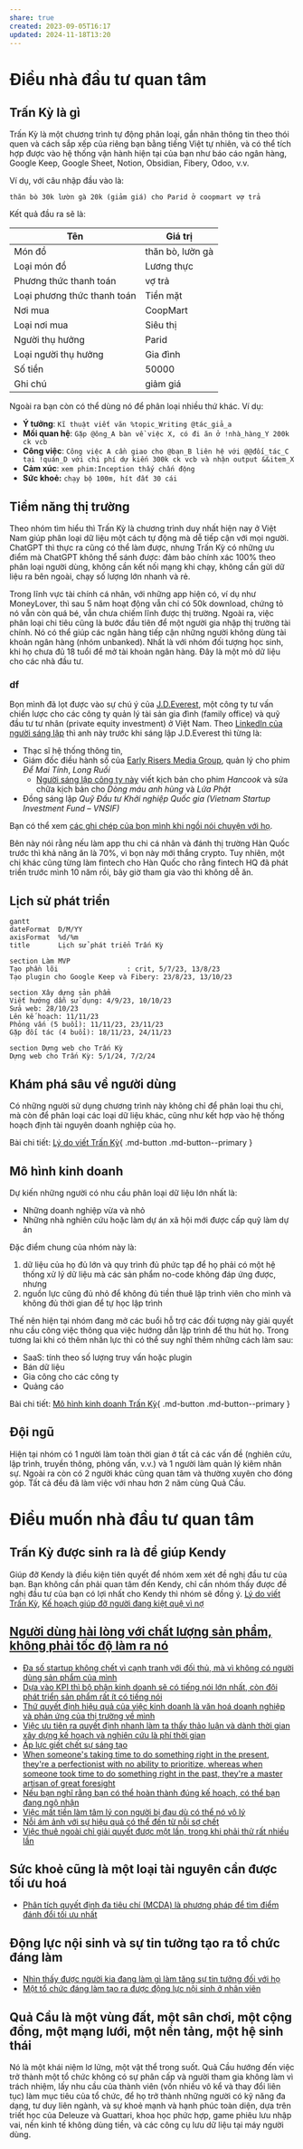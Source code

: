 ```yaml
---
share: true
created: 2023-09-05T16:17
updated: 2024-11-18T13:20
---
```

# Điều nhà đầu tư quan tâm
## Trấn Kỳ là gì
Trấn Kỳ là một chương trình tự động phân loại, gắn nhãn thông tin theo thói quen và cách sắp xếp của riêng bạn bằng tiếng Việt tự nhiên, và có thể tích hợp được vào hệ thống vận hành hiện tại của bạn như báo cáo ngân hàng, Google Keep, Google Sheet, Notion, Obsidian, Fibery, Odoo, v.v.

Ví dụ, với câu nhập đầu vào là:

```
thăn bò 30k lườn gà 20k (giảm giá) cho Parid ở coopmart vợ trả
```

Kết quả đầu ra sẽ là:

| Tên                         | Giá trị          |
| --------------------------- | ---------------- |
| Món đồ                      | thăn bò, lườn gà |
| Loại món đồ                 | Lương thực       |
| Phương thức thanh toán      | vợ trả           |
| Loại phương thức thanh toán | Tiền mặt         |
| Nơi mua                     | CoopMart         |
| Loại nơi mua                | Siêu thị         |
| Người thụ hưởng             | Parid            |
| Loại người thụ hưởng        | Gia đình         |
| Số tiền                     | 50000            |
| Ghi chú                     | giảm giá         |

Ngoài ra bạn còn có thể dùng nó để phân loại nhiều thứ khác. Ví dụ:
- **Ý tưởng**: `Kĩ thuật viết văn %topic_Writing @tác_giả_a`
- **Mối quan hệ**: `Gặp @ông_A bàn về việc X, có đi ăn ở !nhà_hàng_Y 200k ck vcb`
- **Công việc**: `Công việc A cần giao cho @bạn_B liên hệ với @@đối_tác_C tại !quán_D với chi phí dự kiến 300k ck vcb và nhận output &&item_X`
- **Cảm xúc**: `xem phim:Inception thấy chấn động`
- **Sức khoẻ:** `chạy bộ 100m, hít đất 30 cái`

## Tiềm năng thị trường
Theo nhóm tìm hiểu thì Trấn Kỳ là chương trình duy nhất hiện nay ở Việt Nam giúp phân loại dữ liệu một cách tự động mà dễ tiếp cận với mọi người. ChatGPT thì thực ra cũng có thể làm được, nhưng Trấn Kỳ có những ưu điểm mà ChatGPT không thể sánh được: đảm bảo chính xác 100% theo phân loại người dùng, không cần kết nối mạng khi chạy, không cần gửi dữ liệu ra bên ngoài, chạy số lượng lớn nhanh và rẻ.

Trong lĩnh vực tài chính cá nhân, với những app hiện có, ví dụ như MoneyLover, thì sau 5 năm hoạt động vẫn chỉ có 50k download, chứng tỏ nó vẫn còn quá bé, vẫn chưa chiếm lĩnh được thị trường. Ngoài ra, việc phân loại chi tiêu cũng là bước đầu tiên để một người gia nhập thị trường tài chính. Nó có thể giúp các ngân hàng tiếp cận những người không dùng tài khoản ngân hàng (nhóm unbanked). Nhất là với nhóm đối tượng học sinh, khi họ chưa đủ 18 tuổi để mở tài khoản ngân hàng. Đây là một mỏ dữ liệu cho các nhà đầu tư.

### df
Bọn mình đã lọt được vào sự chú ý của [J.D.Everest](https://www.jdeverest.com/), một công ty tư vấn chiến lược cho các công ty quản lý tài sản gia đình (family office) và quỹ đầu tư tư nhân (private equity investment) ở Việt Nam. Theo [LinkedIn của người sáng lập](https://www.linkedin.com/in/swimano/) thì anh này trước khi sáng lập J.D.Everest thì từng là:
- Thạc sĩ hệ thống thông tin,
- Giám đốc điều hành số của [Early Risers Media Group](https://tuoitre.vn/early-risers-ke-hoach-dua-phim-viet-ra-the-gioi-20220424113728409.htm "Early Risers và kế hoạch đưa phim Việt ra thế giới - Tuổi Trẻ Online"), quản lý cho phim *Để Mai Tính*, *Long Ruồi*
    - [Người sáng lập công ty này](https://tuoitre.vn/vy-vincent-ngo---nguoi-tram-lang-271245.htm) viết kịch bản cho phim *Hancook* và sửa chữa kịch bản cho *Dòng máu anh hùng* và *Lửa Phật*
- Đồng sáng lập *Quỹ Đầu tư Khởi nghiệp Quốc gia (Vietnam Startup Investment Fund – VNSIF)*

Bạn có thể xem [các ghi chép của bọn mình khi ngồi nói chuyện với họ](./Nh%C3%A0%20%C4%91%E1%BA%A7u%20t%C6%B0/J.D.%20Everest.md).

Bên này nói rằng nếu làm app thu chi cá nhân và đánh thị trường Hàn Quốc trước thì khả năng ăn là 70%, vì bọn này mới thắng crypto. Tuy nhiên, một chị khác cũng từng làm fintech cho Hàn Quốc cho rằng fintech HQ đã phát triển trước mình 10 năm rồi, bây giờ tham gia vào thì không dễ ăn.

## Lịch sử phát triển
```mermaid
gantt
dateFormat  D/M/YY
axisFormat  %d/%m
title       Lịch sử phát triển Trấn Kỳ

section Làm MVP
Tạo phần lõi                 : crit, 5/7/23, 13/8/23
Tạo plugin cho Google Keep và Fibery: 23/8/23, 13/10/23

section Xây dựng sản phẩm
Viết hướng dẫn sử dụng: 4/9/23, 10/10/23
Sửa web: 28/10/23
Lên kế hoạch: 11/11/23
Phỏng vấn (5 buổi): 11/11/23, 23/11/23
Gặp đối tác (4 buổi): 18/11/23, 24/11/23

section Dựng web cho Trấn Kỳ
Dựng web cho Trấn Kỳ: 5/1/24, 7/2/24
```

## Khám phá sâu về người dùng
Có những người sử dụng chương trình này không chỉ để phân loại thu chi, mà còn để phân loại các loại dữ liệu khác, cũng như kết hợp vào hệ thống hoạch định tài nguyên doanh nghiệp của họ.

Bài chi tiết: [Lý do viết Trấn Kỳ](../../9%20Blog/L%C3%BD%20do%20vi%E1%BA%BFt%20Tr%E1%BA%A5n%20K%E1%BB%B3.md){ .md-button .md-button--primary }

## Mô hình kinh doanh
Dự kiến những người có nhu cầu phân loại dữ liệu lớn nhất là:
- Những doanh nghiệp vừa và nhỏ
- Những nhà nghiên cứu hoặc làm dự án xã hội mới được cấp quỹ làm dự án

Đặc điểm chung của nhóm này là:
1. dữ liệu của họ đủ lớn và quy trình đủ phức tạp để họ phải có một hệ thống xử lý dữ liệu mà các sản phẩm no-code không đáp ứng được, nhưng 
2. nguồn lực cũng đủ nhỏ để không đủ tiền thuê lập trình viên cho mình và không đủ thời gian để tự học lập trình

Thế nên hiện tại nhóm đang mở các buổi hỗ trợ các đối tượng này giải quyết nhu cầu công việc thông qua việc hướng dẫn lập trình để thu hút họ. Trong tương lai khi có thêm nhân lực thì có thể suy nghĩ thêm những cách làm sau:
- SaaS: tính theo số lượng truy vấn hoặc plugin
- Bán dữ liệu
- Gia công cho các công ty
- Quảng cáo

Bài chi tiết: [Mô hình kinh doanh Trấn Kỳ](../../9%20Blog/M%C3%B4%20h%C3%ACnh%20kinh%20doanh%20Tr%E1%BA%A5n%20K%E1%BB%B3.md){ .md-button .md-button--primary }

## Đội ngũ
Hiện tại nhóm có 1 người làm toàn thời gian ở tất cả các vấn đề (nghiên cứu, lập trình, truyền thông, phỏng vấn, v.v.) và 1 người làm quản lý kiêm nhân sự. Ngoài ra còn có 2 người khác cũng quan tâm và thường xuyên cho đóng góp. Tất cả đều đã làm việc với nhau hơn 2 năm cùng Quả Cầu.

# Điều muốn nhà đầu tư quan tâm
## Trấn Kỳ được sinh ra là để giúp Kendy
Giúp đỡ Kendy là điều kiện tiên quyết để nhóm xem xét đề nghị đầu tư của bạn. Bạn không cần phải quan tâm đến Kendy, chỉ cần nhóm thấy được đề nghị đầu tư của bạn có lợi nhất cho Kendy thì nhóm sẽ đồng ý.
[Lý do viết Trấn Kỳ](../../9%20Blog/L%C3%BD%20do%20vi%E1%BA%BFt%20Tr%E1%BA%A5n%20K%E1%BB%B3.md), [Kế hoạch giúp đỡ người đang kiệt quệ vì nợ](K%E1%BA%BF%20ho%E1%BA%A1ch%20gi%C3%BAp%20%C4%91%E1%BB%A1%20ng%C6%B0%E1%BB%9Di%20%C4%91ang%20ki%E1%BB%87t%20qu%E1%BB%87%20v%C3%AC%20n%E1%BB%A3.md)

## [Người dùng hài lòng với chất lượng sản phẩm, không phải tốc độ làm ra nó](Ng%C6%B0%E1%BB%9Di%20d%C3%B9ng%20h%C3%A0i%20l%C3%B2ng%20v%E1%BB%9Bi%20ch%E1%BA%A5t%20l%C6%B0%E1%BB%A3ng%20s%E1%BA%A3n%20ph%E1%BA%A9m,%20kh%C3%B4ng%20ph%E1%BA%A3i%20t%E1%BB%91c%20%C4%91%E1%BB%99%20l%C3%A0m%20ra%20n%C3%B3.md) 
- [Đa số startup không chết vì cạnh tranh với đối thủ, mà vì không có người dùng sản phẩm của mình](%C4%90a%20s%E1%BB%91%20startup%20kh%C3%B4ng%20ch%E1%BA%BFt%20v%C3%AC%20c%E1%BA%A1nh%20tranh%20v%E1%BB%9Bi%20%C4%91%E1%BB%91i%20th%E1%BB%A7,%20m%C3%A0%20v%C3%AC%20kh%C3%B4ng%20c%C3%B3%20ng%C6%B0%E1%BB%9Di%20d%C3%B9ng%20s%E1%BA%A3n%20ph%E1%BA%A9m%20c%E1%BB%A7a%20m%C3%ACnh.md)
- [Dựa vào KPI thì bộ phận kinh doanh sẽ có tiếng nói lớn nhất, còn đội phát triển sản phẩm rất ít có tiếng nói](D%E1%BB%B1a%20v%C3%A0o%20KPI%20th%C3%AC%20b%E1%BB%99%20ph%E1%BA%ADn%20kinh%20doanh%20s%E1%BA%BD%20c%C3%B3%20ti%E1%BA%BFng%20n%C3%B3i%20l%E1%BB%9Bn%20nh%E1%BA%A5t,%20c%C3%B2n%20%C4%91%E1%BB%99i%20ph%C3%A1t%20tri%E1%BB%83n%20s%E1%BA%A3n%20ph%E1%BA%A9m%20r%E1%BA%A5t%20%C3%ADt%20c%C3%B3%20ti%E1%BA%BFng%20n%C3%B3i.md)
- [Thứ quyết định hiệu quả của việc kinh doanh là văn hoá doanh nghiệp và phản ứng của thị trường về mình](Th%E1%BB%A9%20quy%E1%BA%BFt%20%C4%91%E1%BB%8Bnh%20hi%E1%BB%87u%20qu%E1%BA%A3%20c%E1%BB%A7a%20vi%E1%BB%87c%20kinh%20doanh%20l%C3%A0%20v%C4%83n%20ho%C3%A1%20doanh%20nghi%E1%BB%87p%20v%C3%A0%20ph%E1%BA%A3n%20%E1%BB%A9ng%20c%E1%BB%A7a%20th%E1%BB%8B%20tr%C6%B0%E1%BB%9Dng%20v%E1%BB%81%20m%C3%ACnh.md)
- [Việc ưu tiên ra quyết định nhanh làm ta thấy thảo luận và dành thời gian xây dựng kế hoạch và nghiên cứu là phí thời gian](Vi%E1%BB%87c%20%C6%B0u%20ti%C3%AAn%20ra%20quy%E1%BA%BFt%20%C4%91%E1%BB%8Bnh%20nhanh%20l%C3%A0m%20ta%20th%E1%BA%A5y%20th%E1%BA%A3o%20lu%E1%BA%ADn%20v%C3%A0%20d%C3%A0nh%20th%E1%BB%9Di%20gian%20x%C3%A2y%20d%E1%BB%B1ng%20k%E1%BA%BF%20ho%E1%BA%A1ch%20v%C3%A0%20nghi%C3%AAn%20c%E1%BB%A9u%20l%C3%A0%20ph%C3%AD%20th%E1%BB%9Di%20gian.md)
- [Áp lực giết chết sự sáng tạo](../../../../../../%E2%9A%A1Hi%E1%BB%83u%20bi%E1%BA%BFt%20s%C3%A2u/T%C3%A2m%20l%C3%BD%20h%E1%BB%8Dc%20qu%E1%BA%A3n%20l%C3%BD%20v%C3%A0%20lao%20%C4%91%E1%BB%99ng/%C3%81p%20l%E1%BB%B1c%20gi%E1%BA%BFt%20ch%E1%BA%BFt%20s%E1%BB%B1%20s%C3%A1ng%20t%E1%BA%A1o.md)
- [When someone's taking time to do something right in the present, they're a perfectionist with no ability to prioritize, whereas when someone took time to do something right in the past, they're a master artisan of great foresight](../../../../../../%E2%9A%A1Hi%E1%BB%83u%20bi%E1%BA%BFt%20s%C3%A2u/T%C3%A2m%20l%C3%BD%20h%E1%BB%8Dc%20qu%E1%BA%A3n%20l%C3%BD%20v%C3%A0%20lao%20%C4%91%E1%BB%99ng/S%E1%BA%AFp%20x%E1%BA%BFp%20%C4%91%E1%BB%99%20%C6%B0u%20ti%C3%AAn/When%20someone's%20taking%20time%20to%20do%20something%20right%20in%20the%20present,%20they're%20a%20perfectionist%20with%20no%20ability%20to%20prioritize,%20whereas%20when%20someone%20took%20time%20to%20do%20something%20right%20in%20the%20past,%20they're%20a%20master%20artisan%20of%20great%20foresight.md)
- [Nếu bạn nghĩ rằng bạn có thể hoàn thành đúng kế hoạch, có thể bạn đang ngộ nhận](N%E1%BA%BFu%20b%E1%BA%A1n%20ngh%C4%A9%20r%E1%BA%B1ng%20b%E1%BA%A1n%20c%C3%B3%20th%E1%BB%83%20ho%C3%A0n%20th%C3%A0nh%20%C4%91%C3%BAng%20k%E1%BA%BF%20ho%E1%BA%A1ch,%20c%C3%B3%20th%E1%BB%83%20b%E1%BA%A1n%20%C4%91ang%20ng%E1%BB%99%20nh%E1%BA%ADn.md)
- [Việc mất tiền làm tâm lý con người bị đau dù có thể nó vô lý](../../../../../../%E2%9A%A1Hi%E1%BB%83u%20bi%E1%BA%BFt%20s%C3%A2u/Kinh%20t%E1%BA%BF/Kinh%20t%E1%BA%BF%20h%E1%BB%8Dc%20t%C3%A2m%20l%C3%BD/Vi%E1%BB%87c%20m%E1%BA%A5t%20ti%E1%BB%81n%20l%C3%A0m%20t%C3%A2m%20l%C3%BD%20con%20ng%C6%B0%E1%BB%9Di%20b%E1%BB%8B%20%C4%91au%20d%C3%B9%20c%C3%B3%20th%E1%BB%83%20n%C3%B3%20v%C3%B4%20l%C3%BD.md)
- [Nỗi ám ảnh với sự hiệu quả có thể đến từ nỗi sợ chết](../../../../../../%E2%9A%A1Hi%E1%BB%83u%20bi%E1%BA%BFt%20s%C3%A2u/T%C3%A2m%20l%C3%BD%20h%E1%BB%8Dc%20qu%E1%BA%A3n%20l%C3%BD%20v%C3%A0%20lao%20%C4%91%E1%BB%99ng/T%E1%BB%91i%20%C6%B0u%20ho%C3%A1/N%E1%BB%97i%20%C3%A1m%20%E1%BA%A3nh%20v%E1%BB%9Bi%20s%E1%BB%B1%20hi%E1%BB%87u%20qu%E1%BA%A3%20c%C3%B3%20th%E1%BB%83%20%C4%91%E1%BA%BFn%20t%E1%BB%AB%20n%E1%BB%97i%20s%E1%BB%A3%20ch%E1%BA%BFt.md)
- [Việc thuê ngoài chỉ giải quyết được một lần, trong khi phải thử rất nhiều lần](Vi%E1%BB%87c%20thu%C3%AA%20ngo%C3%A0i%20ch%E1%BB%89%20gi%E1%BA%A3i%20quy%E1%BA%BFt%20%C4%91%C6%B0%E1%BB%A3c%20m%E1%BB%99t%20l%E1%BA%A7n,%20trong%20khi%20ph%E1%BA%A3i%20th%E1%BB%AD%20r%E1%BA%A5t%20nhi%E1%BB%81u%20l%E1%BA%A7n.md)
## Sức khoẻ cũng là một loại tài nguyên cần được tối ưu hoá
- [Phân tích quyết định đa tiêu chí (MCDA) là phương pháp để tìm điểm đánh đổi tối ưu nhất](Ph%C3%A2n%20t%C3%ADch%20quy%E1%BA%BFt%20%C4%91%E1%BB%8Bnh%20%C4%91a%20ti%C3%AAu%20ch%C3%AD%20(MCDA)%20l%C3%A0%20ph%C6%B0%C6%A1ng%20ph%C3%A1p%20%C4%91%E1%BB%83%20t%C3%ACm%20%C4%91i%E1%BB%83m%20%C4%91%C3%A1nh%20%C4%91%E1%BB%95i%20t%E1%BB%91i%20%C6%B0u%20nh%E1%BA%A5t.md) 

## Động lực nội sinh và sự tin tưởng tạo ra tổ chức đáng làm
- [Nhìn thấy được người kia đang làm gì làm tăng sự tin tưởng đối với họ](Nh%C3%ACn%20th%E1%BA%A5y%20%C4%91%C6%B0%E1%BB%A3c%20ng%C6%B0%E1%BB%9Di%20kia%20%C4%91ang%20l%C3%A0m%20g%C3%AC%20l%C3%A0m%20t%C4%83ng%20s%E1%BB%B1%20tin%20t%C6%B0%E1%BB%9Fng%20%C4%91%E1%BB%91i%20v%E1%BB%9Bi%20h%E1%BB%8D.md)
- [Một tổ chức đáng làm tạo ra được động lực nội sinh ở nhân viên](../../../../../../%E2%9A%A1Hi%E1%BB%83u%20bi%E1%BA%BFt%20s%C3%A2u/T%C3%A2m%20l%C3%BD%20h%E1%BB%8Dc%20qu%E1%BA%A3n%20l%C3%BD%20v%C3%A0%20lao%20%C4%91%E1%BB%99ng/K%E1%BB%B9%20n%C4%83ng,%20%C4%91%E1%BB%99ng%20l%E1%BB%B1c/M%E1%BB%99t%20t%E1%BB%95%20ch%E1%BB%A9c%20%C4%91%C3%A1ng%20l%C3%A0m%20t%E1%BA%A1o%20ra%20%C4%91%C6%B0%E1%BB%A3c%20%C4%91%E1%BB%99ng%20l%E1%BB%B1c%20n%E1%BB%99i%20sinh%20%E1%BB%9F%20nh%C3%A2n%20vi%C3%AAn.md)

## Quả Cầu là một vùng đất, một sân chơi, một cộng đồng, một mạng lưới, một nền tảng, một hệ sinh thái
Nó là một khái niệm lơ lửng, một vật thể trong suốt. Quả Cầu hướng đến việc trở thành một tổ chức không có sự phân cấp và người tham gia không làm vì trách nhiệm, lấy nhu cầu của thành viên (vốn nhiều vô kể và thay đổi liên tục) làm mục tiêu của tổ chức, để họ trở thành những người có kỹ năng đa dạng, tư duy liên ngành, và sự khoẻ mạnh và hạnh phúc toàn diện, dựa trên triết học của Deleuze và Guattari, khoa học phức hợp, game phiêu lưu nhập vai, nền kinh tế không dùng tiền, và các công cụ lưu dữ liệu tại máy người dùng.
